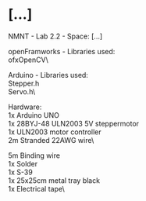 # [...]
NMNT - Lab 2.2 - Space: [...] 

openFramworks - Libraries used:\
ofxOpenCV\

Arduino - Libraries used:\
Stepper.h\
Servo.h\

Hardware:\
1x Arduino UNO\
1x 28BYJ-48 ULN2003 5V steppermotor\
1x ULN2003 motor controller\
2m Stranded 22AWG wire\

5m Binding wire\
1x Solder\
1x S-39\
1x 25x25cm metal tray black\
1x Electrical tape\
